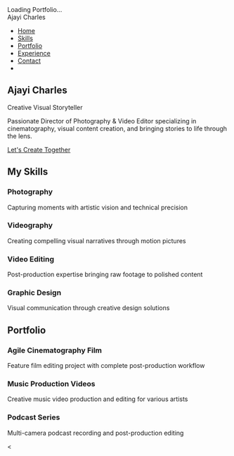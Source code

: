 <!DOCTYPE html>
<html lang="en">
<head>
    <meta charset="UTF-8">
    <meta name="viewport" content="width=device-width, initial-scale=1.0">
    <title>Ajayi Charles - Creative Portfolio</title>
    <link href="https://cdnjs.cloudflare.com/ajax/libs/font-awesome/6.0.0/css/all.min.css" rel="stylesheet">
    <style>
        /* CSS content omitted for brevity */
    </style>
</head>
<body data-theme="light">
    <div class="loading-screen" id="loadingScreen">
        <div class="loader"></div>
        <div class="loading-text">Loading Portfolio...</div>
    </div>
    <nav id="navbar">
        <div class="container">
            <div class="nav-container">
                <div class="logo">Ajayi Charles</div>
                <ul class="nav-links">
                    <li><a href="#home">Home</a></li>
                    <li><a href="#skills">Skills</a></li>
                    <li><a href="#portfolio">Portfolio</a></li>
                    <li><a href="#experience">Experience</a></li>
                    <li><a href="#contact">Contact</a></li>
                    <li>
                        <div class="theme-toggle" id="themeToggle">
                            <i class="fas fa-moon" id="themeIcon"></i>
                        </div>
                    </li>
                </ul>
            </div>
        </div>
    </nav>
    <section id="home" class="hero">
        <div class="hero-content">
            <h1>Ajayi Charles</h1>
            <p class="subtitle">Creative Visual Storyteller</p>
            <p class="description">
                Passionate Director of Photography & Video Editor specializing in cinematography, 
                visual content creation, and bringing stories to life through the lens.
            </p>
            <a href="#contact" class="cta-button">Let's Create Together</a>
        </div>
    </section>
    <section id="skills" class="skills">
        <div class="container">
            <h2 class="section-title fade-in">My Skills</h2>
            <div class="skills-grid">
                <div class="skill-card">
                    <i class="fas fa-camera"></i>
                    <h3>Photography</h3>
                    <p>Capturing moments with artistic vision and technical precision</p>
                </div>
                <div class="skill-card">
                    <i class="fas fa-video"></i>
                    <h3>Videography</h3>
                    <p>Creating compelling visual narratives through motion pictures</p>
                </div>
                <div class="skill-card">
                    <i class="fas fa-cut"></i>
                    <h3>Video Editing</h3>
                    <p>Post-production expertise bringing raw footage to polished content</p>
                </div>
                <div class="skill-card">
                    <i class="fas fa-palette"></i>
                    <h3>Graphic Design</h3>
                    <p>Visual communication through creative design solutions</p>
                </div>
            </div>
        </div>
    </section>
    <section id="portfolio" class="portfolio">
        <div class="container">
            <h2 class="section-title fade-in">Portfolio</h2>
            <div class="gallery-grid">
                <div class="gallery-item">
                    <div class="gallery-image"><i class="fas fa-film"></i></div>
                    <div class="gallery-content">
                        <h3>Agile Cinematography Film</h3>
                        <p>Feature film editing project with complete post-production workflow</p>
                    </div>
                </div>
                <div class="gallery-item">
                    <div class="gallery-image"><i class="fas fa-music"></i></div>
                    <div class="gallery-content">
                        <h3>Music Production Videos</h3>
                        <p>Creative music video production and editing for various artists</p>
                    </div>
                </div>
                <div class="gallery-item">
                    <div class="gallery-image"><i class="fas fa-microphone"></i></div>
                    <div class="gallery-content">
                        <h3>Podcast Series</h3>
                        <p>Multi-camera podcast recording and post-production editing</p>
                    </div>
                </div>
                <div class="gallery-item">
                    <div class="gallery-image"><i class="fas fa-theater-masks"></i></div>
                    <
